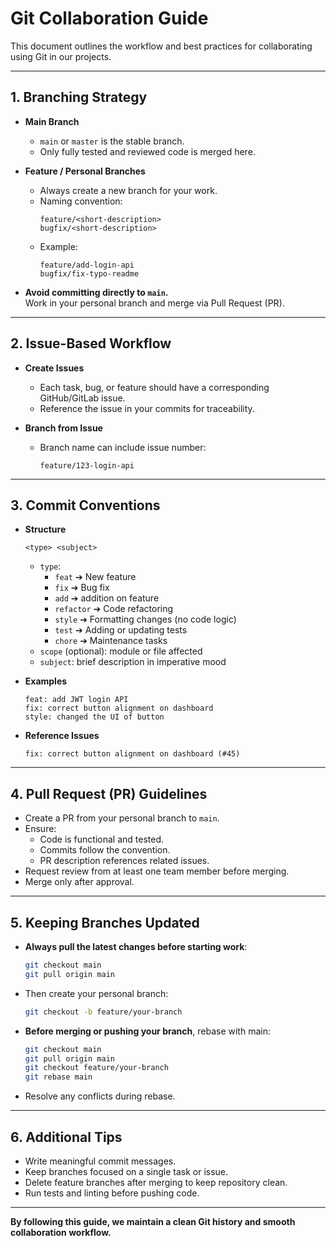 # Git Collaboration Guide

This document outlines the workflow and best practices for collaborating using Git in our projects.

---

## 1. Branching Strategy

- **Main Branch**
  - `main` or `master` is the stable branch.
  - Only fully tested and reviewed code is merged here.

- **Feature / Personal Branches**
  - Always create a new branch for your work.
  - Naming convention:
    ```text
    feature/<short-description>
    bugfix/<short-description>
    ```
  - Example:
    ```text
    feature/add-login-api
    bugfix/fix-typo-readme
    ```

- **Avoid committing directly to `main`.**  
  Work in your personal branch and merge via Pull Request (PR).

---

## 2. Issue-Based Workflow

- **Create Issues**
  - Each task, bug, or feature should have a corresponding GitHub/GitLab issue.
  - Reference the issue in your commits for traceability.

- **Branch from Issue**
  - Branch name can include issue number:
    ```text
    feature/123-login-api
    ```

---

## 3. Commit Conventions

- **Structure**
  ```text
  <type> <subject>
  ```
  - `type`:
    - `feat` ➔ New feature
    - `fix` ➔ Bug fix
    - `add` ➔ addition on feature
    - `refactor` ➔ Code refactoring
    - `style` ➔ Formatting changes (no code logic)
    - `test` ➔ Adding or updating tests
    - `chore` ➔ Maintenance tasks
  - `scope` (optional): module or file affected
  - `subject`: brief description in imperative mood

- **Examples**
  ```text
  feat: add JWT login API
  fix: correct button alignment on dashboard
  style: changed the UI of button
  ```

- **Reference Issues**
  ```text
  fix: correct button alignment on dashboard (#45)
  ```

---

## 4. Pull Request (PR) Guidelines

- Create a PR from your personal branch to `main`.
- Ensure:
  - Code is functional and tested.
  - Commits follow the convention.
  - PR description references related issues.
- Request review from at least one team member before merging.
- Merge only after approval.

---

## 5. Keeping Branches Updated

- **Always pull the latest changes before starting work**:
  ```bash
  git checkout main
  git pull origin main
  ```
- Then create your personal branch:
  ```bash
  git checkout -b feature/your-branch
  ```
- **Before merging or pushing your branch**, rebase with main:
  ```bash
  git checkout main
  git pull origin main
  git checkout feature/your-branch
  git rebase main
  ```
- Resolve any conflicts during rebase.

---

## 6. Additional Tips

- Write meaningful commit messages.
- Keep branches focused on a single task or issue.
- Delete feature branches after merging to keep repository clean.
- Run tests and linting before pushing code.

---

**By following this guide, we maintain a clean Git history and smooth collaboration workflow.**
